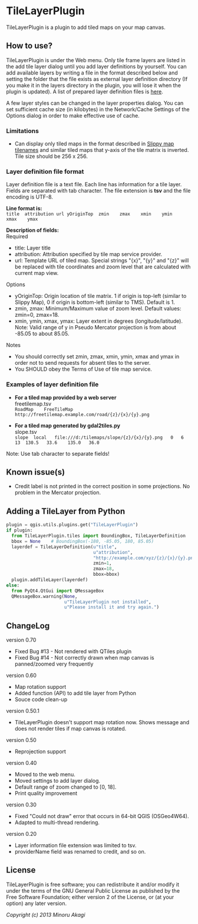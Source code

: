 # TileLayerPlugin

TileLayerPlugin is a plugin to add tiled maps on your map canvas.


## How to use?

TileLayerPlugin is under the Web menu. Only tile frame layers are listed in the add tile layer dialog until you add layer definitions by yourself. You can add available layers by writing a file in the format described below and setting the folder that the file exists as external layer definition directory (If you make it in the layers directory in the plugin, you will lose it when the plugin is updated). A list of prepared layer definition files is [here](https://github.com/minorua/TileLayerPlugin/wiki/Layer-definition-files).

A few layer styles can be changed in the layer properties dialog. You can set sufficient cache size (in kilobytes) in the Network/Cache Settings of the Options dialog in order to make effective use of cache.


### Limitations

* Can display only tiled maps in the format described in [Slippy map tilenames](http://wiki.openstreetmap.org/wiki/Slippy_map_tilenames) and similar tiled maps that y-axis of the tile matrix is inverted. Tile size should be 256 x 256.


### Layer definition file format

Layer definition file is a text file. Each line has information for a tile layer. Fields are separated with tab character. The file extension is **tsv** and the file encoding is UTF-8.

**Line format is:**  
`title	attribution	url	yOriginTop	zmin	zmax	xmin	ymin	xmax	ymax`

**Description of fields:**  
Required
* title: Layer title
* attribution: Attribution specified by tile map service provider.
* url: Template URL of tiled map. Special strings "{x}", "{y}" and "{z}" will be replaced with tile coordinates and zoom level that are calculated with current map view.

Options
* yOriginTop: Origin location of tile matrix. 1 if origin is top-left (similar to Slippy Map), 0 if origin is bottom-left (similar to TMS). Default is 1.
* zmin, zmax: Minimum/Maximum value of zoom level. Default values: zmin=0, zmax=18.
* xmin, ymin, xmax, ymax: Layer extent in degrees (longitude/latitude). Note: Valid range of y in Pseudo Mercator projection is from about -85.05 to about 85.05.

Notes
* You should correctly set zmin, zmax, xmin, ymin, xmax and ymax in order not to send requests for absent tiles to the server.
* You SHOULD obey the Terms of Use of tile map service.


### Examples of layer definition file
* **For a tiled map provided by a web server**  
freetilemap.tsv  
`RoadMap	FreeTileMap	http://freetilemap.example.com/road/{z}/{x}/{y}.png`

* **For a tiled map generated by gdal2tiles.py**  
slope.tsv  
`slope	local	file:///d:/tilemaps/slope/{z}/{x}/{y}.png	0	6	13	130.5	33.6	135.0	36.0`

Note: Use tab character to separate fields!


## Known issue(s)

* Credit label is not printed in the correct position in some projections. No problem in the Mercator projection.


## Adding a TileLayer from Python

```python
plugin = qgis.utils.plugins.get("TileLayerPlugin")
if plugin:
  from TileLayerPlugin.tiles import BoundingBox, TileLayerDefinition
  bbox = None    # BoundingBox(-180, -85.05, 180, 85.05)
  layerdef = TileLayerDefinition(u"title",
                                 u"attribution",
                                 "http://example.com/xyz/{z}/{x}/{y}.png",
                                 zmin=1,
                                 zmax=18,
                                 bbox=bbox)
  plugin.addTileLayer(layerdef)
else:
  from PyQt4.QtGui import QMessageBox
  QMessageBox.warning(None,
                      u"TileLayerPlugin not installed",
                      u"Please install it and try again.")
```


## ChangeLog

version 0.70
* Fixed Bug #13 - Not rendered with QTiles plugin
* Fixed Bug #14 - Not correctly drawn when map canvas is panned/zoomed very frequently

version 0.60
* Map rotation support
* Added function (API) to add tile layer from Python
* Souce code clean-up

version 0.50.1  
* TileLayerPlugin doesn't support map rotation now. Shows message and does not render tiles if map canvas is rotated.

version 0.50  
* Reprojection support

version 0.40  
* Moved to the web menu.
* Moved settings to add layer dialog.
* Default range of zoom changed to [0, 18].
* Print quality improvement

version 0.30  
* Fixed "Could not draw" error that occurs in 64-bit QGIS (OSGeo4W64).
* Adapted to multi-thread rendering.

version 0.20  
* Layer information file extension was limited to tsv.
* providerName field was renamed to credit, and so on.

## License
TileLayerPlugin is free software; you can redistribute it and/or modify it under the terms of the GNU General Public License as published by the Free Software Foundation; either version 2 of the License, or (at your option) any later version.

_Copyright (c) 2013 Minoru Akagi_
